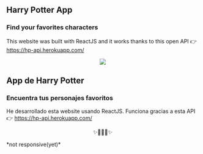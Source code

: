 

## Harry Potter App

### Find your favorites characters

This website was built with ReactJS and it works thanks to this open API 👉 https://hp-api.herokuapp.com/

<p align="center">
<img src="https://i.gifer.com/GCrD.gif"/>
</p>


## App de Harry Potter

### Encuentra tus personajes favoritos

He desarrollado esta website usando ReactJS. Funciona gracias a esta API 👉 https://hp-api.herokuapp.com/
<p align="center">
✨👩🏻‍💻✨
</p>
 *not responsive(yet)*
